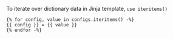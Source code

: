 To iterate over dictionary data in Jinja template, `use iteritems()`

```jinja
{% for config, value in configs.iteritems() -%}
{{ config }} = {{ value }}
{% endfor -%}
```
